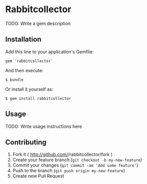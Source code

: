 # Rabbitcollector

TODO: Write a gem description

## Installation

Add this line to your application's Gemfile:

    gem 'rabbitcollector'

And then execute:

    $ bundle

Or install it yourself as:

    $ gem install rabbitcollector

## Usage

TODO: Write usage instructions here

## Contributing

1. Fork it ( http://github.com/<my-github-username>/rabbitcollector/fork )
2. Create your feature branch (`git checkout -b my-new-feature`)
3. Commit your changes (`git commit -am 'Add some feature'`)
4. Push to the branch (`git push origin my-new-feature`)
5. Create new Pull Request
